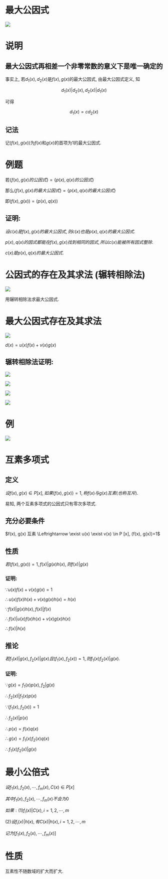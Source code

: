 # 最大公因式

![](2020-10-14-08-25-51.png)

# 说明

## 最大公因式再相差一个非零常数的意义下是唯一确定的

事实上, 若$d_1(x), d_2(x)$是$f(x), g(x)$的最大公因式, 由最大公因式定义, 知

$$
d_1(x)|d_2(x), d_2(x)|d_1(x)
$$

可得

$$
d_1(x)=cd_2(x)
$$

## 记法

记$(f(x), g(x))$为$f(x)$和$g(x)$的首项为$1$的最大公因式.

# 例题

若$\{f(x),g(x)的公因式\}=\{p(x),q(x)的公因式\}$

那么$\{f(x),g(x)的最大公因式\}=\{p(x),q(x)的最大公因式\}$

即$(f(x),g(x))=(p(x),q(x))$

## 证明:

$设c(x)是f(x),g(x)的最大公因式, 则c(x)也是p(x),q(x)的最大公因式.$

$p(x),q(x)的因式都能在f(x), g(x)找到相同的因式, 所以c(x)能被所有因式整除.$

$c(x)是p(x),q(x)的最大公因式.$

# 公因式的存在及其求法 (辗转相除法)

![](2020-10-14-08-50-31.png)

用辗转相除法求最大公因式.

# 最大公因式存在及其求法

![](2020-10-14-09-06-38.png)

$d(x) = u(x)f(x) + v(x)g(x)$

## 辗转相除法证明:

![](2020-10-14-09-16-04.png)

![](2020-10-14-09-16-28.png)

![](2020-10-14-09-16-55.png)

![](2020-10-14-09-17-49.png)

# 例

![](2020-10-14-09-45-03.png)

# 互素多项式

## 定义

$设f(x), g(x) \in P[x], 如果(f(x), g(x))=1, 称f(x)与g(x)互素(也称互斥)$.

易知, 两个互素多项式的公因式只有零次多项式.

## 充分必要条件
$f(x), g(x) 互素 \Leftrightarrow \exist u(x) \exist v(x) \in P [x], (f(x), g(x))=1$

## 性质

$若(f(x), g(x))=1, f(x)|g(x)h(x), 则f(x)|g(x)$

### 证明:

$\because u(x)f(x)+v(x)g(x)=1$

$\therefore u(x)f(x)h(x)+v(x)g(x)h(x)=h(x)$

$\because f(x)|g(x)h(x), f(x)|f(x)$

$\therefore f(x)|u(x)f(x)h(x)+v(x)g(x)h(x)$

$\therefore f(x)|h(x)$

## 推论

$若f_1(x)|g(x), f_2(x)|g(x) 且 (f_1(x), f_2(x))=1, 则f_1(x)f_2(x)|g(x).$

### 证明:

$\because g(x)=f_1(x)p(x), f_2|g(x)$

$\therefore f_2(x)|f_1(x)p(x)$

$\because (f_1(x), f_2(x))=1$

$\therefore f_2(x)|p(x)$

$\therefore p(x) = f(x)q(x)$

$\therefore g(x)=f_1(x)f_2(x)q(x)$

$\therefore f_1(x)f_2(x)|g(x)$


# 最小公倍式

$设f_1(x),f_2(x),\cdots,f_m(x),C(x)\in P[x]$

$其中f_1(x),f_2(x),\cdots,f_m(x)不会为0$

$如果: (1) f_i(x)|C(x), i = 1,2,\cdots,m$

$(2) 设f_i(x)|h(x), 有C(x)|h(x), i=1,2,\cdots,m$

$记为[f_1(x),f_2(x),\cdots,f_m(x)]$


# 性质

互素性不随数域的扩大而扩大.
